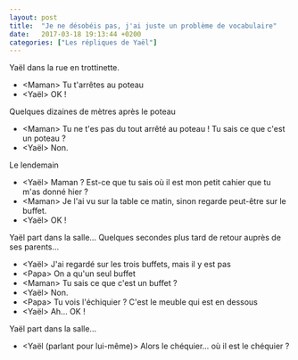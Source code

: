 ```yaml
---
layout: post
title:  "Je ne désobéis pas, j'ai juste un problème de vocabulaire"
date:   2017-03-18 19:13:44 +0200
categories: ["Les répliques de Yaël"]
---
```


Yaël dans la rue en trottinette.

-   \<Maman\> Tu t'arrêtes au poteau
-   \<Yaël\> OK !

Quelques dizaines de mètres après le poteau

-   \<Maman\> Tu ne t'es pas du tout arrêté au poteau ! Tu sais ce que c'est un poteau ?
-   \<Yaël\> Non.

Le lendemain

-   \<Yaël\> Maman ? Est-ce que tu sais où il est mon petit cahier que tu m'as donné hier ?
-   \<Maman\> Je l'ai vu sur la table ce matin, sinon regarde peut-être sur le buffet.
-   \<Yaël\> OK !

Yaël part dans la salle… Quelques secondes plus tard de retour auprès de ses parents…

-   \<Yaël\> J'ai regardé sur les trois buffets, mais il y est pas
-   \<Papa\> On a qu'un seul buffet
-   \<Maman\> Tu sais ce que c'est un buffet ?
-   \<Yaël\> Non.
-   \<Papa\> Tu vois l'échiquier ? C'est le meuble qui est en dessous
-   \<Yaël\> Ah... OK !

Yaël part dans la salle...

-   \<Yaël (parlant pour lui-même)\> Alors le chéquier… où il est le chéquier ?

<!--more-->
